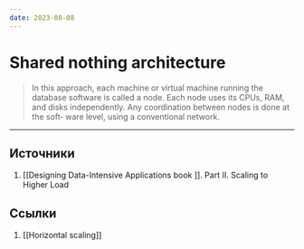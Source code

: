 ```yaml
---
date: 2023-08-08
---
```

# Shared nothing architecture

> In this approach, each machine or virtual machine running the database software is called a node. Each node uses its CPUs, RAM, and disks independently. Any coordination between nodes is done at the soft‐ ware level, using a conventional network.

---

## Источники

1. [[Designing Data-Intensive Applications book ]]. Part II. Scaling to Higher Load

## Ссылки

1. [[Horizontal scaling]]

